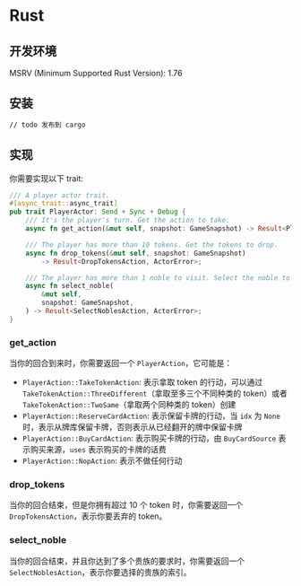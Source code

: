 # Rust

## 开发环境

MSRV (Minimum Supported Rust Version): 1.76

## 安装

```bash
// todo 发布到 cargo
```

## 实现

你需要实现以下 trait:
```Rust
/// A player actor trait.
#[async_trait::async_trait]
pub trait PlayerActor: Send + Sync + Debug {
    /// It's the player's turn. Get the action to take.
    async fn get_action(&mut self, snapshot: GameSnapshot) -> Result<PlayerAction, ActorError>;

    /// The player has more than 10 tokens. Get the tokens to drop.
    async fn drop_tokens(&mut self, snapshot: GameSnapshot)
        -> Result<DropTokensAction, ActorError>;

    /// The player has more than 1 noble to visit. Select the noble to visit.
    async fn select_noble(
        &mut self,
        snapshot: GameSnapshot,
    ) -> Result<SelectNoblesAction, ActorError>;
}
```

### get_action

当你的回合到来时，你需要返回一个 `PlayerAction`，它可能是：
- `PlayerAction::TakeTokenAction`: 表示拿取 token 的行动，可以通过 `TakeTokenAction::ThreeDifferent`（拿取至多三个不同种类的 token）或者 `TakeTokenAction::TwoSame`（拿取两个同种类的 token）创建
- `PlayerAction::ReserveCardAction`: 表示保留卡牌的行动，当 `idx` 为 `None` 时，表示从牌库保留卡牌，否则表示从已经翻开的牌中保留卡牌
- `PlayerAction::BuyCardAction`: 表示购买卡牌的行动，由 `BuyCardSource` 表示购买来源，`uses` 表示购买的卡牌的话费
- `PlayerAction::NopAction`: 表示不做任何行动

### drop_tokens

当你的回合结束，但是你拥有超过 10 个 token 时，你需要返回一个 `DropTokensAction`，表示你要丢弃的 token。

### select_noble

当你的回合结束，并且你达到了多个贵族的要求时，你需要返回一个 `SelectNoblesAction`，表示你要选择的贵族的索引。
